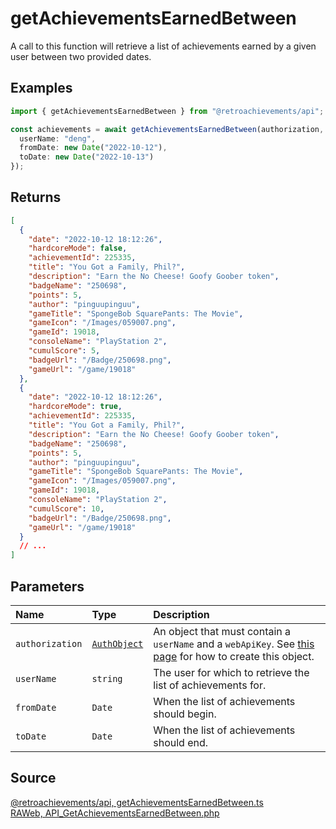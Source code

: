 # getAchievementsEarnedBetween

A call to this function will retrieve a list of achievements earned by a given user between two provided dates.

## Examples

```ts
import { getAchievementsEarnedBetween } from "@retroachievements/api";

const achievements = await getAchievementsEarnedBetween(authorization, {
  userName: "deng",
  fromDate: new Date("2022-10-12"),
  toDate: new Date("2022-10-13")
});
```

## Returns

```json
[
  {
    "date": "2022-10-12 18:12:26",
    "hardcoreMode": false,
    "achievementId": 225335,
    "title": "You Got a Family, Phil?",
    "description": "Earn the No Cheese! Goofy Goober token",
    "badgeName": "250698",
    "points": 5,
    "author": "pinguupinguu",
    "gameTitle": "SpongeBob SquarePants: The Movie",
    "gameIcon": "/Images/059007.png",
    "gameId": 19018,
    "consoleName": "PlayStation 2",
    "cumulScore": 5,
    "badgeUrl": "/Badge/250698.png",
    "gameUrl": "/game/19018"
  },
  {
    "date": "2022-10-12 18:12:26",
    "hardcoreMode": true,
    "achievementId": 225335,
    "title": "You Got a Family, Phil?",
    "description": "Earn the No Cheese! Goofy Goober token",
    "badgeName": "250698",
    "points": 5,
    "author": "pinguupinguu",
    "gameTitle": "SpongeBob SquarePants: The Movie",
    "gameIcon": "/Images/059007.png",
    "gameId": 19018,
    "consoleName": "PlayStation 2",
    "cumulScore": 10,
    "badgeUrl": "/Badge/250698.png",
    "gameUrl": "/game/19018"
  }
  // ...
]
```

## Parameters

| Name            | Type                                        | Description                                                                                                                  |
| :-------------- | :------------------------------------------ | :--------------------------------------------------------------------------------------------------------------------------- |
| `authorization` | [`AuthObject`](/v1/data-models/auth-object) | An object that must contain a `userName` and a `webApiKey`. See [this page](/getting-started) for how to create this object. |
| `userName`      | `string`                                    | The user for which to retrieve the list of achievements for.                                                                 |
| `fromDate`      | `Date`                                      | When the list of achievements should begin.                                                                                  |
| `toDate`        | `Date`                                      | When the list of achievements should end.                                                                                    |

## Source

[@retroachievements/api, getAchievementsEarnedBetween.ts](https://github.dev/retroachievements/retroachievements-api-js/blob/main/src/user/getAchievementsEarnedBetween.ts)  
[RAWeb, API_GetAchievementsEarnedBetween.php](https://github.dev/RetroAchievements/RAWeb/blob/master/public/API/API_GetAchievementsEarnedBetween.php)
